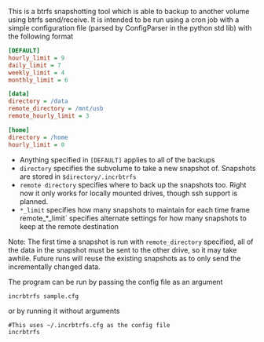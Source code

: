 This is a btrfs snapshotting tool which is able to backup to another volume using btrfs send/receive. It is intended to be run using a cron job with a simple configuration file (parsed by ConfigParser in the python std lib) with the following format 

```INI
[DEFAULT]
hourly_limit = 9
daily_limit = 7
weekly_limit = 4
monthly_limit = 6

[data]
directory = /data
remote_directory = /mnt/usb
remote_hourly_limit = 3

[home]
directory = /home
hourly_limit = 0
```

- Anything specified in `[DEFAULT]` applies to all of the backups
- `directory` specifies the subvolume to take a new snapshot of. Snapshots are stored in `$directory/.incrbtrfs`
- `remote directory` specifies where to back up the snapshots too. Right now it only works for locally mounted drives, though ssh support is planned. 
- `*_limit` specifies how many snapshots to maintain for each time frame
` `remote_*_limit` specifies alternate settings for how many snapshots to keep at the remote destination

Note: The first time a snapshot is run with `remote_directory` specified, all of the data in the snapshot must be sent to the other drive, so it may take awhile. Future runs will reuse the existing snapshots as to only send the incrementally changed data.

The program can be run by passing the config file as an argument

```sh
incrbtrfs sample.cfg
```
or by running it without arguments
```
#This uses ~/.incrbtrfs.cfg as the config file
incrbtrfs
```

